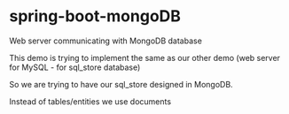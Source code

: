 # spring-boot-mongoDB

Web server communicating with MongoDB database

This demo is trying to implement the same as our other demo 
(web server for MySQL - for sql_store database)

So we are trying to have our sql_store designed in MongoDB.

Instead of tables/entities we use documents